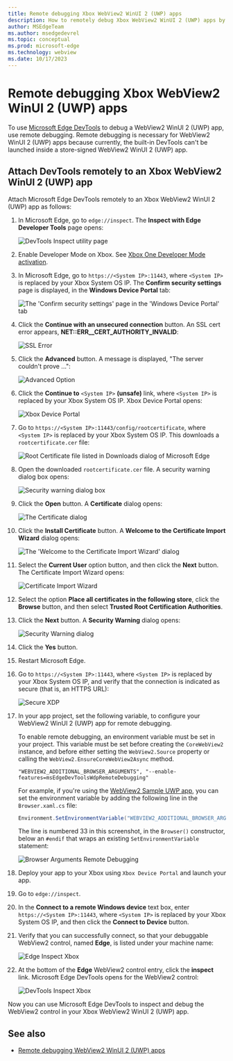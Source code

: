 ```yaml
---
title: Remote debugging Xbox WebView2 WinUI 2 (UWP) apps
description: How to remotely debug Xbox WebView2 WinUI 2 (UWP) apps by using Remote Tools for Microsoft Edge. 
author: MSEdgeTeam
ms.author: msedgedevrel
ms.topic: conceptual
ms.prod: microsoft-edge
ms.technology: webview
ms.date: 10/17/2023
---
```

# Remote debugging Xbox WebView2 WinUI 2 (UWP) apps

To use [Microsoft Edge DevTools](/microsoft-edge/devtools-guide-chromium/landing/) to debug a WebView2 WinUI 2 (UWP) app, use remote debugging.  Remote debugging is necessary for WebView2 WinUI 2 (UWP) apps because currently, the built-in DevTools can't be launched inside a store-signed WebView2 WinUI 2 (UWP) app.


<!-- ========================================================================== -->
## Attach DevTools remotely to an Xbox WebView2 WinUI 2 (UWP) app

Attach Microsoft Edge DevTools remotely to an Xbox WebView2 WinUI 2 (UWP) app as follows:

1.  In Microsoft Edge, go to `edge://inspect`.  The **Inspect with Edge Developer Tools** page opens:

    ![DevTools Inspect utility page](./remote-debugging-xbox-images/inspect-devtools-page-supported.png)

1.  Enable Developer Mode on Xbox.  See [Xbox One Developer Mode activation](/windows/uwp/xbox-apps/devkit-activation).

1.  In Microsoft Edge, go to `https://<System IP>:11443`, where `<System IP>` is replaced by your Xbox System OS IP.  The **Confirm security settings** page is displayed, in the **Windows Device Portal** tab:

    ![The 'Confirm security settings' page in the 'Windows Device Portal' tab](./remote-debugging-xbox-images/open-device-portal.png)

1.  Click the **Continue with an unsecured connection** button.  An SSL cert error appears, **NET::ERR__CERT_AUTHORITY_INVALID**:

    ![SSL Error](./remote-debugging-xbox-images/xbox_ssl_error.png)

1.  Click the **Advanced** button.  A message is displayed, "The server couldn't prove ...":

    ![Advanced Option](./remote-debugging-xbox-images/advanced-option-prompt.png)

1.  Click the **Continue to** `<System IP>` **(unsafe)** link, where `<System IP>` is replaced by your Xbox System OS IP.  Xbox Device Portal opens:

    ![Xbox Device Portal](./remote-debugging-xbox-images/unsecure-xbox-device-portal.png)

1.  Go to `https://<System IP>:11443/config/rootcertificate`, where `<System IP>` is replaced by your Xbox System OS IP.  This downloads a `rootcertificate.cer` file:

    ![Root Certificate file listed in Downloads dialog of Microsoft Edge](./remote-debugging-xbox-images/root-certificate.png)

1.  Open the downloaded `rootcertificate.cer` file.  A security warning dialog box opens:

    ![Security warning dialog box](./remote-debugging-xbox-images/open-file-security-warning.png)

1.  Click the **Open** button.  A **Certificate** dialog opens:

    ![The Certificate dialog](./remote-debugging-xbox-images/certificate.png)

1.  Click the **Install Certificate** button.  A **Welcome to the Certificate Import Wizard** dialog opens:

    ![The 'Welcome to the Certificate Import Wizard' dialog](./remote-debugging-xbox-images/current-user-certificate.png)

1.  Select the **Current User** option button, and then click the **Next** button.  The Certificate Import Wizard opens:

    ![Certificate Import Wizard](./remote-debugging-xbox-images/certificate-import-wizard.png)

1.  Select the option **Place all certificates in the following store**, click the **Browse** button, and then select **Trusted Root Certification Authorities**.

1.  Click the **Next** button.  A **Security Warning** dialog opens:

    ![Security Warning dialog](./remote-debugging-xbox-images/security-warning.png)

1.  Click the **Yes** button.

1.  Restart Microsoft Edge.

1.  Go to `https://<System IP>:11443`, where `<System IP>` is replaced by your Xbox System OS IP, and verify that the connection is indicated as secure (that is, an HTTPS URL):

    ![Secure XDP](./remote-debugging-xbox-images/secure-xbox-device-portal.png)

1.  In your app project, set the following variable, to configure your WebView2 WinUI 2 (UWP) app for remote debugging.

    To enable remote debugging, an environment variable must be set in your project.  This variable must be set before creating the `CoreWebView2` instance, and before either setting the `WebView2.Source` property or calling the `WebView2.EnsureCoreWebView2Async` method.

    ```
    "WEBVIEW2_ADDITIONAL_BROWSER_ARGUMENTS", "--enable-features=msEdgeDevToolsWdpRemoteDebugging"
    ```
    
    For example, if you're using the [WebView2 Sample UWP app](https://github.com/MicrosoftEdge/WebView2Samples/tree/main/SampleApps/webview2_sample_uwp), you can set the environment variable by adding the following line in the `Browser.xaml.cs` file:
    
    ```csharp
    Environment.SetEnvironmentVariable("WEBVIEW2_ADDITIONAL_BROWSER_ARGUMENTS", "--enable-features=msEdgeDevToolsWdpRemoteDebugging");
    ```

    The line is numbered 33 in this screenshot, in the `Browser()` constructor, below an `#endif` that wraps an existing `SetEnvironmentVariable` statement:

    ![Browser Arguments Remote Debugging](./remote-debugging-xbox-images/browser-arguments-remote-debugging.png)

1.  Deploy your app to your Xbox using `Xbox Device Portal` and launch your app.

1.  Go to `edge://inspect`.

1.  In the **Connect to a remote Windows device** text box, enter `https://<System IP>:11443`, where `<System IP>` is replaced by your Xbox System OS IP, and then click the **Connect to Device** button.

1.  Verify that you can successfully connect, so that your debuggable WebView2 control, named **Edge**, is listed under your machine name:

    ![Edge Inspect Xbox](./remote-debugging-xbox-images/xbox-edge-inspect.png)

1.  At the bottom of the **Edge** WebView2 control entry, click the **inspect** link.  Microsoft Edge DevTools opens for the WebView2 control:

    ![DevTools Inspect Xbox](./remote-debugging-xbox-images/xbox-devtools-tab.png)

Now you can use Microsoft Edge DevTools to inspect and debug the WebView2 control in your Xbox WebView2 WinUI 2 (UWP) app.


<!-- ========================================================================== -->
## See also

* [Remote debugging WebView2 WinUI 2 (UWP) apps](./remote-debugging.md)
